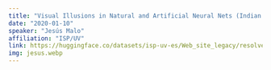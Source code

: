 ```yaml
---
title: "Visual Illusions in Natural and Artificial Neural Nets (Indian Instit. Neuroscience, Bangalore, India)"
date: "2020-01-10"
speaker: "Jesús Malo"
affiliation: "ISP/UV"
link: https://huggingface.co/datasets/isp-uv-es/Web_site_legacy/resolve/main/seminars/talk_Neurosci_Instit_Bangalore4.pdf
img: jesus.webp
---
```

